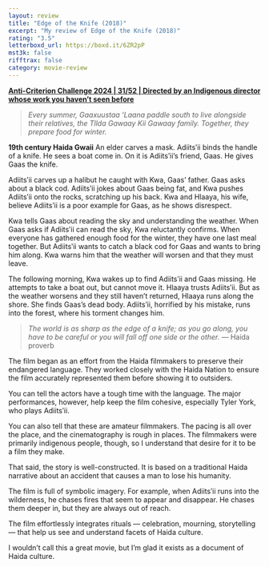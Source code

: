 ```yaml
---
layout: review
title: "Edge of the Knife (2018)"
excerpt: "My review of Edge of the Knife (2018)"
rating: "3.5"
letterboxd_url: https://boxd.it/6ZR2pP
mst3k: false
rifftrax: false
category: movie-review
---
```


<b><a href="https://boxd.it/qBmUY/detail" target="_blank" rel="noopener">Anti-Criterion Challenge 2024 | 31/52 | Directed by an Indigenous director whose work you haven’t seen before</a></b>

<blockquote><i>Every summer, Gaaxuustaa ‘Laana paddle south to live alongside their relatives, the Tllda Gawaay Kii Gawaay family. Together, they prepare food for winter.</i></blockquote>

<b>19th century Haida Gwaii</b>
An elder carves a mask. Adiitsʹii binds the handle of a knife. He sees a boat come in. On it is Adiitsʹii’s friend, Gaas. He gives Gaas the knife.

Adiitsʹii carves up a halibut he caught with Kwa, Gaas’ father. Gaas asks about a black cod. Adiitsʹii jokes about Gaas being fat, and Kwa pushes Adiitsʹii onto the rocks, scratching up his back. Kwa and Hlaaya, his wife, believe Adiitsʹii is a poor example for Gaas, as he shows disrespect.

Kwa tells Gaas about reading the sky and understanding the weather. When Gaas asks if Adiitsʹii can read the sky, Kwa reluctantly confirms. When everyone has gathered enough food for the winter, they have one last meal together. But Adiitsʹii wants to catch a black cod for Gaas and wants to bring him along. Kwa warns him that the weather will worsen and that they must leave.

The following morning, Kwa wakes up to find Adiitsʹii and Gaas missing. He attempts to take a boat out, but cannot move it. Hlaaya trusts Adiitsʹii. But as the weather worsens and they still haven’t returned, Hlaaya runs along the shore. She finds Gaas’s dead body. Adiitsʹii, horrified by his mistake, runs into the forest, where his torment changes him.

<blockquote><i>The world is as sharp as the edge of a knife; as you go along, you have to be careful or you will fall off one side or the other.</i> — Haida proverb</blockquote>

The film began as an effort from the Haida filmmakers to preserve their endangered language. They worked closely with the Haida Nation to ensure the film accurately represented them before showing it to outsiders.

You can tell the actors have a tough time with the language. The major performances, however, help keep the film cohesive, especially Tyler York, who plays Adiitsʹii.

You can also tell that these are amateur filmmakers. The pacing is all over the place, and the cinematography is rough in places. The filmmakers were primarily indigenous people, though, so I understand that desire for it to be a film they make.

That said, the story is well-constructed. It is based on a traditional Haida narrative about an accident that causes a man to lose his humanity.

The film is full of symbolic imagery. For example, when Adiitsʹii runs into the wilderness, he chases fires that seem to appear and disappear. He chases them deeper in, but they are always out of reach.

The film effortlessly integrates rituals — celebration, mourning, storytelling — that help us see and understand facets of Haida culture.

I wouldn’t call this a great movie, but I’m glad it exists as a document of Haida culture.
